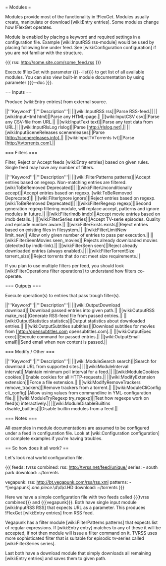 = Modules =

Modules provide most of the functionality in !FlexGet. Modules usually create, manipulate or download [wiki:Entry entries]. Some modules change how !FlexGet operates.

Module is enabled by placing a keyword and required settings in a configuration file. Example [wiki:InputRSS rss-module] would be used by placing following line under feed. See [wiki:Configuration configuration] if you are not familiar with the structure.

{{{
rss: http://some.site.com/some_feed.rss
}}}

Execute !FlexGet with parameter {{{--list}}} to get list of all available modules. You can also view built-in module documentation by using parameter {{{--doc <keyword>}}}.

== Inputs ==

Produce [wiki:Entry entries] from external source.

||'''Keyword'''||'''Description'''||
||[wiki:InputRSS rss]||Parse RSS-feed.||
||[wiki:InputHtml html]||Parse any HTML-page.||
||[wiki:InputCSV csv]||Parse any CSV-file from URL.||
||[wiki:InputText text]||Parse any text data from URL.||
||[wiki:InputRlsLog rlslog]||Parse [http://rlslog.net].||
||[wiki:InputSceneReleases scenereleases]||Parse [http://scenereleases.info].||
||[wiki:InputTVTorrents tvt]||Parse [http://tvtorrents.com].||

=== Filters ===

Filter, Reject or Accept feeds [wiki:Entry entries] based on given rules. Single feed may have any number of filters.

||'''Keyword'''||'''Description'''||
||[wiki:FilterPatterns patterns]||Accept entries based on regexp. Non-matching entries are filtered. [wiki:ToBeRemoved Deprecated]||
||[wiki:FilterUnconditionally accept]||Accept entries based on regexp. [wiki:ToBeRemoved Deprecated]||
||[wiki:FilterIgnore ignore]||Reject entries based on regexp. [wiki:ToBeRemoved Deprecated]||
||[wiki:FilterRegexp regexp]||Second generation regexp filtering module, will replace accept, patterns and ignore modules in future.||
||[wiki:FilterImdb imdb]||Accept movie entries based on imdb details.||
||[wiki:FilterSeries series]||Accept TV-serie episodes. Quality and episode number aware.||
||[wiki:FilterExists exists]||Reject entries based on existing files in filesystem.||
||[wiki:FilterLimitNew limit_new]||Allow only given number of entries to pass per execution.||
||[wiki:FilterSeenMovies seen_movies]||Rejects already downloaded movies (detected by imdb-link).||
||[wiki:FilterSeen seen]||Reject already downloaded entries (always enabled).||
||[wiki:FilterTorrentSize torrent_size]||Reject torrents that do not meet size requirements.||

If you plan to use multiple filters per feed, you should look [wiki:FilterOperations filter operations] to understand how filters co-operate.

=== Outputs ===

Execute operation(s) to entries that pass trough filter(s).

||'''Keyword'''||'''Description'''||
||[wiki:OutputDownload download]||Download passed entries into given path.||
||[wiki:OutputRSS make_rss]||Generate RSS-feed file from passed entries.||
||[wiki:OutputStatistics statistics]||Output statistics about downloaded entries.||
||[wiki:OutputSubtitles subtitles]||Download subtitles for movies from [http://opensubtitles.com opensubtitles.com].||
||[wiki:OutputExec exec]||Execute command for passed entries.||
||[wiki:OutputEmail email]||Send email when new content is passed.||

=== Modify / Other ===

||'''Keyword'''||'''Description'''||
||[wiki:ModuleSearch search]||Search for download URL from supported sites.||
||[wiki:ModuleInterval interval]||Maintain minimum poll interval for a feed.||
||[wiki:ModuleCookies cookies]||Enable cookies for all HTTP-requests.||
||[wiki:ModifyExtension extension]||Force a file extension.||
||[wiki:ModifyRemoveTrackers remove_trackers]||Remove trackers from a torrent.||
||[wiki:ModuleCliConfig cli_config]||Allow using values from commandline in YML-configuration file.||
||[wiki:ModuleTryRegexp try_regexp]||Test how regexps work on feed(s) interactively.||
||[wiki:ModuleDisableBuiltins disable_builtins]||Disable builtin modules from a feed.||

=== Notes ===

All examples in module documentations are assumed to be configured under a feed in configuration file. Look at [wiki:Configuration configuration] or complete examples if you're having troubles.

== So how does it all work? ==

Let's look real world configuration file.

{{{
feeds:
  tvrss combined:
    rss: http://tvrss.net/feed/unique/
    series:
      - south park
    download: ~/torrents

  vegapunk:
    rss: http://bt.vegapunk.com/rss/rss.xml
    patterns:
      - ^\[vegapunk\].*one.piece.*\d\d\d.HD
    download: ~/torrents
}}}

Here we have a simple configuration file with two feeds called {{{tvrss combined}}}
and {{{vegapunk}}}. Both have single input module [wiki:InputRSS RSS] that expects URL as a parameter.
This produces !FlexGet [wiki:Entry entries] from RSS feed. 

Vegapunk has a filter module [wiki:FilterPatterns patterns] that expects list of regular expressions. If [wiki:Entry entry] matches to any of these it will be accepted, if not then module will issue a filter command on it. TVRSS uses more sophisticated filter that is suitable for episodic tv-series called [wiki:FilterSeries series].

Last both have a download module that simply downloads all remaining [wiki:Entry entries] and saves them to given path.